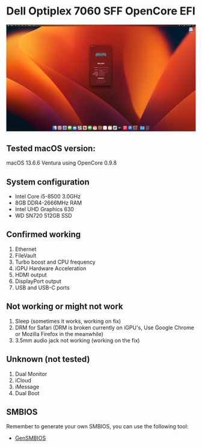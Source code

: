 # Dell Optiplex 7060 SFF OpenCore EFI

![](https://github.com/lehonning/Optiplex-7060-SFF-OpenCore-EFI/blob/main/Ventura%2013.6.6.png)

## Tested macOS version:
macOS 13.6.6 Ventura using OpenCore 0.9.8

## System configuration
- Intel Core i5-8500 3.0GHz
- 8GB DDR4-2666MHz RAM
- Intel UHD Graphics 630
- WD SN720 512GB SSD

## Confirmed working
1) Ethernet
2) FileVault
3) Turbo boost and CPU frequency
4) iGPU Hardware Acceleration
5) HDMI output
6) DisplayPort output
7) USB and USB-C ports


## Not working or might not work
1) Sleep (sometimes it works, working on fix)
2) DRM for Safari (DRM is broken currently on iGPU's, Use Google Chrome or Mozilla Firefox in the meanwhile)
3) 3.5mm audio jack not working (working on the fix)


## Unknown (not tested)
1) Dual Monitor
2) iCloud
3) iMessage
4) Dual Boot

## SMBIOS
Remember to generate your own SMBIOS, you can use the following tool:
- [GenSMBIOS](https://github.com/corpnewt/GenSMBIOS)

